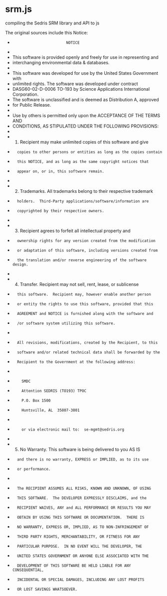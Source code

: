 # srm.js
compiling the Sedris SRM library and API to js 

The original sources include this Notice:

 *                             NOTICE
 * 
 * This software is provided openly and freely for use in representing and
 * interchanging environmental data & databases.
 * 
 * This software was developed for use by the United States Government with
 * unlimited rights.  The software was developed under contract
 * DASG60-02-D-0006 TO-193 by Science Applications International Corporation.
 * The software is unclassified and is deemed as Distribution A, approved
 * for Public Release.
 * 
 * Use by others is permitted only upon the ACCEPTANCE OF THE TERMS AND
 * CONDITIONS, AS STIPULATED UNDER THE FOLLOWING PROVISIONS:
 * 
 *    1. Recipient may make unlimited copies of this software and give
 *       copies to other persons or entities as long as the copies contain
 *       this NOTICE, and as long as the same copyright notices that
 *       appear on, or in, this software remain.
 * 
 *    2. Trademarks. All trademarks belong to their respective trademark
 *       holders.  Third-Party applications/software/information are
 *       copyrighted by their respective owners.
 * 
 *    3. Recipient agrees to forfeit all intellectual property and
 *       ownership rights for any version created from the modification
 *       or adaptation of this software, including versions created from
 *       the translation and/or reverse engineering of the software design.
 * 
 *    4. Transfer.  Recipient may not sell, rent, lease, or sublicense
 *       this software.  Recipient may, however enable another person
 *       or entity the rights to use this software, provided that this
 *       AGREEMENT and NOTICE is furnished along with the software and
 *       /or software system utilizing this software.
 * 
 *       All revisions, modifications, created by the Recipient, to this
 *       software and/or related technical data shall be forwarded by the
 *       Recipient to the Government at the following address:
 * 
 *         SMDC
 *         Attention SEDRIS (TO193) TPOC
 *         P.O. Box 1500
 *         Huntsville, AL  35807-3801
 * 
 *         or via electronic mail to:  se-mgmt@sedris.org
 * 
 *    5. No Warranty. This software is being delivered to you AS IS
 *       and there is no warranty, EXPRESS or IMPLIED, as to its use
 *       or performance.
 * 
 *       The RECIPIENT ASSUMES ALL RISKS, KNOWN AND UNKNOWN, OF USING
 *       THIS SOFTWARE.  The DEVELOPER EXPRESSLY DISCLAIMS, and the
 *       RECIPIENT WAIVES, ANY and ALL PERFORMANCE OR RESULTS YOU MAY
 *       OBTAIN BY USING THIS SOFTWARE OR DOCUMENTATION.  THERE IS
 *       NO WARRANTY, EXPRESS OR, IMPLIED, AS TO NON-INFRINGEMENT OF
 *       THIRD PARTY RIGHTS, MERCHANTABILITY, OR FITNESS FOR ANY
 *       PARTICULAR PURPOSE.  IN NO EVENT WILL THE DEVELOPER, THE
 *       UNITED STATES GOVERNMENT OR ANYONE ELSE ASSOCIATED WITH THE
 *       DEVELOPMENT OF THIS SOFTWARE BE HELD LIABLE FOR ANY CONSEQUENTIAL,
 *       INCIDENTAL OR SPECIAL DAMAGES, INCLUDING ANY LOST PROFITS
 *       OR LOST SAVINGS WHATSOEVER.
